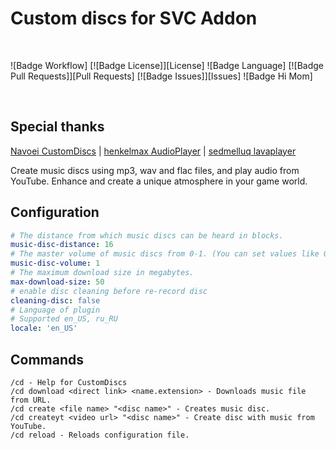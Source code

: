 # Custom discs for SVC Addon

<br>

![Badge Workflow] 
[![Badge License]][License] 
![Badge Language] 
[![Badge Pull Requests]][Pull Requests] 
[![Badge Issues]][Issues] 
![Badge Hi Mom]<br>

<br>

## Special thanks
[Navoei CustomDiscs](https://github.com/Navoei/CustomDiscs) | [henkelmax AudioPlayer](https://github.com/henkelmax/audio-player) | [sedmelluq lavaplayer](https://github.com/sedmelluq/lavaplayer)

Create music discs using mp3, wav and flac files, and play audio from YouTube. Enhance and create a unique atmosphere in your game world.
## Configuration
```yaml
# The distance from which music discs can be heard in blocks.
music-disc-distance: 16
# The master volume of music discs from 0-1. (You can set values like 0.5 for 50% volume).
music-disc-volume: 1
# The maximum download size in megabytes.
max-download-size: 50
# enable disc cleaning before re-record disc
cleaning-disc: false
# Language of plugin
# Supported en_US, ru_RU
locale: 'en_US'
```
## Commands
```
/cd - Help for CustomDiscs
/cd download <direct link> <name.extension> - Downloads music file from URL.
/cd create <file name> "<disc name>" - Creates music disc.
/cd createyt <video url> "<disc name>" - Create disc with music from YouTube.
/cd reload - Reloads configuration file.
```
